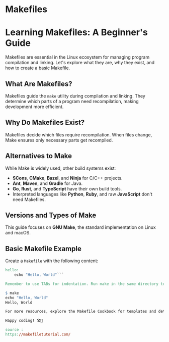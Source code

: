 # Makefiles
# Learning Makefiles: A Beginner's Guide

Makefiles are essential in the Linux ecosystem for managing program compilation and linking. Let's explore what they are, why they exist, and how to create a basic Makefile.

## What Are Makefiles?

Makefiles guide the `make` utility during compilation and linking. They determine which parts of a program need recompilation, making development more efficient.

## Why Do Makefiles Exist?

Makefiles decide which files require recompilation. When files change, Make ensures only necessary parts get recompiled.

## Alternatives to Make

While Make is widely used, other build systems exist:
- **SCons**, **CMake**, **Bazel**, and **Ninja** for C/C++ projects.
- **Ant**, **Maven**, and **Gradle** for Java.
- **Go**, **Rust**, and **TypeScript** have their own build tools.
- Interpreted languages like **Python**, **Ruby**, and raw **JavaScript** don't need Makefiles.

## Versions and Types of Make

This guide focuses on **GNU Make**, the standard implementation on Linux and macOS.

## Basic Makefile Example

Create a `Makefile` with the following content:

```makefile
hello:
    echo "Hello, World"```

Remember to use TABs for indentation. Run make in the same directory to see the output:

$ make
echo "Hello, World"
Hello, World

For more resources, explore the Makefile Cookbook for templates and detailed comments.

Happy coding! 🛠️🌟

source :
https://makefiletutorial.com/
